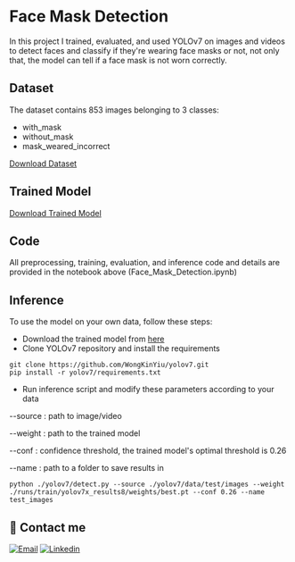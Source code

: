# Face Mask Detection

In this project I trained, evaluated, and used YOLOv7 on images and videos to detect faces and classify if they're wearing face masks or not, not only that, the model can tell if a face mask is not worn correctly.

## Dataset
The dataset contains 853 images belonging to 3 classes:
- with_mask
- without_mask
- mask_weared_incorrect

[Download Dataset](https://drive.google.com/drive/folders/1kDgOxGBDiNBX0Lz8s0EoFCNOQvgoRilT?usp=sharing)

## Trained Model
[Download Trained Model](https://drive.google.com/file/d/1sbCs61-e6h11D0q7e_UiVwtdyNF0U_KN/view?usp=sharing)

## Code
All preprocessing, training, evaluation, and inference code and details are provided in the notebook above (Face_Mask_Detection.ipynb)

## Inference
To use the model on your own data, follow these steps:
- Download the trained model from  [here](https://drive.google.com/file/d/1sbCs61-e6h11D0q7e_UiVwtdyNF0U_KN/view?usp=sharing)
- Clone YOLOv7 repository and install the requirements
``` shell
git clone https://github.com/WongKinYiu/yolov7.git
pip install -r yolov7/requirements.txt
```
-  Run inference script and modify these parameters according to your data

--source : path to image/video

--weight : path to the trained model

--conf : confidence threshold, the trained model's optimal threshold is 0.26

--name : path to a folder to save results in
``` shell
python ./yolov7/detect.py --source ./yolov7/data/test/images --weight ./runs/train/yolov7x_results8/weights/best.pt --conf 0.26 --name test_images
```
## 🔗 Contact me
[![Email](https://img.shields.io/badge/Gmail-D14836?style=for-the-badge&logo=gmail&logoColor=white)](mailto:otaif.abdulaziz@gmail.com)
[![Linkedin](https://img.shields.io/badge/linkedin-0A66C2?style=for-the-badge&logo=linkedin&logoColor=white)](https://linkedin.com/in/abdulazizotaif)
